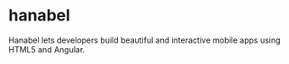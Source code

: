 # hanabel
Hanabel lets developers build beautiful and interactive mobile apps using HTML5 and Angular.

